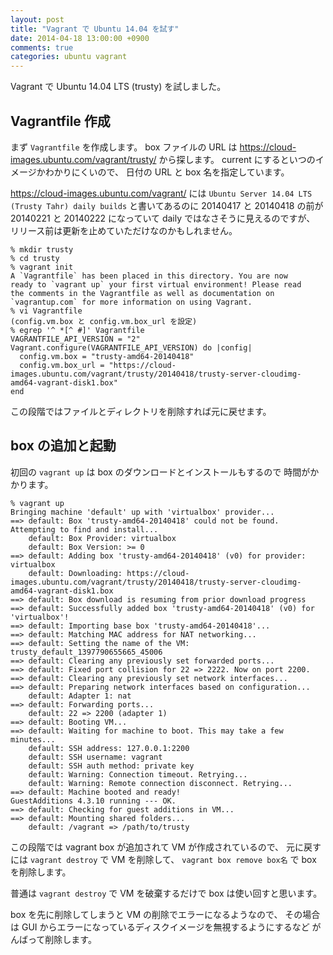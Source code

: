 ```yaml
---
layout: post
title: "Vagrant で Ubuntu 14.04 を試す"
date: 2014-04-18 13:00:00 +0900
comments: true
categories: ubuntu vagrant
---
```

Vagrant で Ubuntu 14.04 LTS (trusty) を試しました。

<!--more-->

## Vagrantfile 作成

まず `Vagrantfile` を作成します。
box ファイルの URL は
https://cloud-images.ubuntu.com/vagrant/trusty/
から探します。
current にするといつのイメージかわかりにくいので、
日付の URL と box 名を指定しています。

https://cloud-images.ubuntu.com/vagrant/
には
`Ubuntu Server 14.04 LTS (Trusty Tahr) daily builds`
と書いてあるのに 20140417 と 20140418 の前が 20140221 と 20140222 になっていて
daily ではなさそうに見えるのですが、
リリース前は更新を止めていただけなのかもしれません。

```console
% mkdir trusty
% cd trusty
% vagrant init
A `Vagrantfile` has been placed in this directory. You are now
ready to `vagrant up` your first virtual environment! Please read
the comments in the Vagrantfile as well as documentation on
`vagrantup.com` for more information on using Vagrant.
% vi Vagrantfile
(config.vm.box と config.vm.box_url を設定)
% egrep '^ *[^ #]' Vagrantfile
VAGRANTFILE_API_VERSION = "2"
Vagrant.configure(VAGRANTFILE_API_VERSION) do |config|
  config.vm.box = "trusty-amd64-20140418"
  config.vm.box_url = "https://cloud-images.ubuntu.com/vagrant/trusty/20140418/trusty-server-cloudimg-amd64-vagrant-disk1.box"
end
```

この段階ではファイルとディレクトリを削除すれば元に戻せます。

## box の追加と起動

初回の `vagrant up` は box のダウンロードとインストールもするので
時間がかかります。

```console
% vagrant up
Bringing machine 'default' up with 'virtualbox' provider...
==> default: Box 'trusty-amd64-20140418' could not be found. Attempting to find and install...
    default: Box Provider: virtualbox
    default: Box Version: >= 0
==> default: Adding box 'trusty-amd64-20140418' (v0) for provider: virtualbox
    default: Downloading: https://cloud-images.ubuntu.com/vagrant/trusty/20140418/trusty-server-cloudimg-amd64-vagrant-disk1.box
==> default: Box download is resuming from prior download progress
==> default: Successfully added box 'trusty-amd64-20140418' (v0) for 'virtualbox'!
==> default: Importing base box 'trusty-amd64-20140418'...
==> default: Matching MAC address for NAT networking...
==> default: Setting the name of the VM: trusty_default_1397790655665_45006
==> default: Clearing any previously set forwarded ports...
==> default: Fixed port collision for 22 => 2222. Now on port 2200.
==> default: Clearing any previously set network interfaces...
==> default: Preparing network interfaces based on configuration...
    default: Adapter 1: nat
==> default: Forwarding ports...
    default: 22 => 2200 (adapter 1)
==> default: Booting VM...
==> default: Waiting for machine to boot. This may take a few minutes...
    default: SSH address: 127.0.0.1:2200
    default: SSH username: vagrant
    default: SSH auth method: private key
    default: Warning: Connection timeout. Retrying...
    default: Warning: Remote connection disconnect. Retrying...
==> default: Machine booted and ready!
GuestAdditions 4.3.10 running --- OK.
==> default: Checking for guest additions in VM...
==> default: Mounting shared folders...
    default: /vagrant => /path/to/trusty
```

この段階では vagrant box が追加されて VM が作成されているので、
元に戻すには `vagrant destroy` で VM を削除して、
`vagrant box remove box名` で box を削除します。

普通は `vagrant destroy` で VM を破棄するだけで
box は使い回すと思います。

box を先に削除してしまうと VM の削除でエラーになるようなので、
その場合は GUI からエラーになっているディスクイメージを無視するようにするなど
がんばって削除します。

